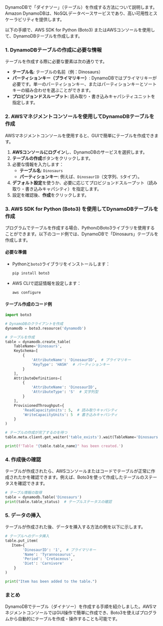 DynamoDBで「ダイナソー」（テーブル）を作成する方法について説明します。Amazon DynamoDBは、NoSQLデータベースサービスであり、高い可用性とスケーラビリティを提供します。

以下の手順で、AWS SDK for Python (Boto3) またはAWSコンソールを使用して、DynamoDBテーブルを作成します。

### 1. DynamoDBテーブルの作成に必要な情報
テーブルを作成する際に必要な要素は次の通りです。
- **テーブル名**: テーブルの名前（例：Dinosaurs）
- **パーティションキー（プライマリキー）**: DynamoDBではプライマリキーが必要です。単一のパーティションキー、またはパーティションキーとソートキーの組み合わせを選ぶことができます。
- **プロビジョンドスループット**: 読み取り・書き込みキャパシティユニットを指定します。

### 2. AWSマネジメントコンソールを使用してDynamoDBテーブルを作成
AWSマネジメントコンソールを使用すると、GUIで簡単にテーブルを作成できます。

1. **AWSコンソールにログイン**し、DynamoDBのサービスを選択します。
2. **テーブルの作成**ボタンをクリックします。
3. 必要な情報を入力します：
   - **テーブル名**: `Dinosaurs`
   - **パーティションキー**: 例えば、`DinosaurID`（文字列、`S`タイプ）。
4. **デフォルト設定**を使うか、必要に応じてプロビジョンドスループット（読み取り・書き込みキャパシティ）を指定します。
5. 設定を確認後、**作成**をクリックします。

### 3. AWS SDK for Python (Boto3) を使用してDynamoDBテーブルを作成
プログラムでテーブルを作成する場合、PythonのBoto3ライブラリを使用することができます。以下のコード例では、DynamoDBで「Dinosaurs」テーブルを作成します。

#### 必要な準備
- Pythonと`boto3`ライブラリをインストールします：
  ```bash
  pip install boto3
  ```

- AWS CLIで認証情報を設定します：
  ```bash
  aws configure
  ```

#### テーブル作成のコード例
```python
import boto3

# DynamoDBのクライアントを作成
dynamodb = boto3.resource('dynamodb')

# テーブルを作成
table = dynamodb.create_table(
    TableName='Dinosaurs',
    KeySchema=[
        {
            'AttributeName': 'DinosaurID',  # プライマリキー
            'KeyType': 'HASH'  # パーティションキー
        }
    ],
    AttributeDefinitions=[
        {
            'AttributeName': 'DinosaurID',
            'AttributeType': 'S'  # 文字列型
        }
    ],
    ProvisionedThroughput={
        'ReadCapacityUnits': 5,  # 読み取りキャパシティ
        'WriteCapacityUnits': 5  # 書き込みキャパシティ
    }
)

# テーブルの作成が完了するのを待つ
table.meta.client.get_waiter('table_exists').wait(TableName='Dinosaurs')

print(f'Table "{table.table_name}" has been created.')
```

### 4. 作成後の確認
テーブルが作成されたら、AWSコンソールまたはコードでテーブルが正常に作成されたかを確認できます。例えば、Boto3を使って作成したテーブルのステータスを確認できます。

```python
# テーブル情報の取得
table = dynamodb.Table('Dinosaurs')
print(table.table_status)  # テーブルステータスの確認
```

### 5. データの挿入
テーブルが作成された後、データを挿入する方法の例を以下に示します。

```python
# テーブルへのデータ挿入
table.put_item(
   Item={
        'DinosaurID': '1',  # プライマリキー
        'Name': 'Tyrannosaurus',
        'Period': 'Cretaceous',
        'Diet': 'Carnivore'
    }
)

print("Item has been added to the table.")
```

### まとめ
DynamoDBでテーブル（ダイナソー）を作成する手順を紹介しました。AWSマネジメントコンソールではGUI操作で簡単に作成でき、Boto3を使えばプログラムから自動的にテーブルを作成・操作することも可能です。
